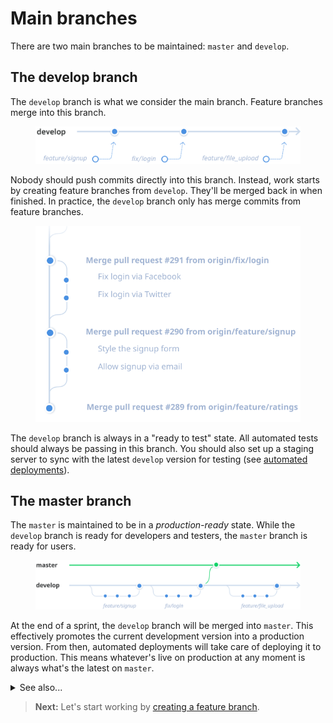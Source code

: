 # Main branches

There are two main branches to be maintained: `master` and `develop`.

## The develop branch

The `develop` branch is what we consider the main branch. Feature branches merge into this branch.

<figure class='-bordered'>
<img src='../images/develop-timeline.png' alt='Develop branch illustration'>
</figure>

Nobody should push commits directly into this branch. Instead, work starts by creating feature branches from `develop`. They'll be merged back in when finished. In practice, the `develop` branch only has merge commits from feature branches.

<figure class='-bordered'>
<img src='../images/merge-commits.svg' alt='Merge commits illustration'>
</figure>

The `develop` branch is always in a "ready to test" state. All automated tests should always be passing in this branch. You should also set up a staging server to sync with the latest `develop` version for testing (see [automated deployments](automated_deployments.md)).

## The master branch

The `master` is maintained to be in a *production-ready* state. While the `develop` branch is ready for developers and testers, the `master` branch is ready for users.

<figure class='-bordered'>
<img src='../images/develop-timeline-master.svg'>
</figure>

At the end of a sprint, the `develop` branch will be merged into `master`. This effectively promotes the current development version into a production version. From then, automated deployments will take care of deploying it to production. This means whatever's live on production at any moment is always what's the latest on `master`.

<details>
<summary>See also...</summary>

<ul>
<li><a href='../automation/README.md'>§ Automation</a> describes how you can synchronize your staging servers with the develop branch.</li>
</ul>
</details>

> **Next:** Let's start working by [creating a feature branch](feature_branches.md).
